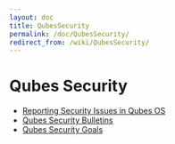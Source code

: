 ```yaml
---
layout: doc
title: QubesSecurity
permalink: /doc/QubesSecurity/
redirect_from: /wiki/QubesSecurity/
---
```


Qubes Security
==============

-   [Reporting Security Issues in Qubes OS](/doc/SecurityPage)
-   [Qubes Security Bulletins](/doc/SecurityBulletins)
-   [Qubes Security Goals](/doc/SecurityGoals)

